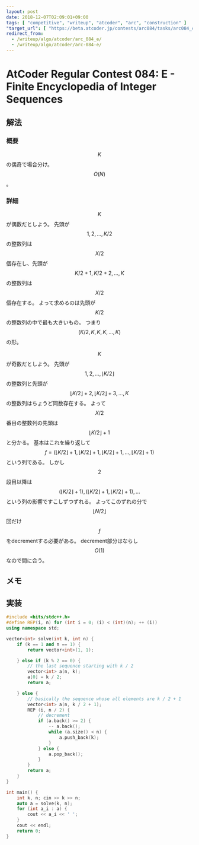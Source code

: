 ```yaml
---
layout: post
date: 2018-12-07T02:09:01+09:00
tags: [ "competitive", "writeup", "atcoder", "arc", "construction" ]
"target_url": [ "https://beta.atcoder.jp/contests/arc084/tasks/arc084_c" ]
redirect_from:
  - /writeup/algo/atcoder/arc_084_e/
  - /writeup/algo/atcoder/arc-084-e/
---
```


# AtCoder Regular Contest 084: E - Finite Encyclopedia of Integer Sequences

## 解法

### 概要

$$K$$ の偶奇で場合分け。
$$O(N)$$。

### 詳細

$$K$$ が偶数だとしよう。
先頭が $$1, 2, \dots, K/2$$ の整数列は $$X/2$$ 個存在し、先頭が $$K/2 + 1, K/2 + 2, \dots, K$$ の整数列は $$X/2$$ 個存在する。
よって求めるのは先頭が $$K/2$$ の整数列の中で最も大きいもの。
つまり $$(K/2, K, K, K, \dots, K)$$ の形。

$$K$$ が奇数だとしよう。
先頭が $$1, 2, \dots, \lfloor K/2 \rfloor$$ の整数列と先頭が $$\lfloor K/2 \rfloor + 2, \lfloor K/2 \rfloor + 3, \dots, K$$ の整数列はちょうど同数存在する。
よって $$X/2$$ 番目の整数列の先頭は $$\lfloor K/2 \rfloor + 1$$ と分かる。
基本はこれを繰り返して $$f = (\lfloor K/2 \rfloor + 1, \lfloor K/2 \rfloor + 1, \lfloor K/2 \rfloor + 1, \dots, \lfloor K/2 \rfloor + 1)$$ という列である。
しかし $$2$$ 段目以降は $$(\lfloor K/2 \rfloor + 1), (\lfloor K/2 \rfloor + 1, \lfloor K/2 \rfloor + 1), \dots$$ という列の影響ですこしずつずれる。
よってこのずれの分で $$\lfloor N/2 \rfloor$$ 回だけ $$f$$ をdecrementする必要がある。
decrement部分はならし $$O(1)$$ なので間に合う。


## メモ

## 実装

``` c++
#include <bits/stdc++.h>
#define REP(i, n) for (int i = 0; (i) < (int)(n); ++ (i))
using namespace std;

vector<int> solve(int k, int n) {
    if (k == 1 and n == 1) {
        return vector<int>(1, 1);

    } else if (k % 2 == 0) {
        // the last sequence starting with k / 2
        vector<int> a(n, k);
        a[0] = k / 2;
        return a;

    } else {
        // basically the sequence whose all elements are k / 2 + 1
        vector<int> a(n, k / 2 + 1);
        REP (i, n / 2) {
            // decrement
            if (a.back() >= 2) {
                -- a.back();
                while (a.size() < n) {
                    a.push_back(k);
                }
            } else {
                a.pop_back();
            }
        }
        return a;
    }
}

int main() {
    int k, n; cin >> k >> n;
    auto a = solve(k, n);
    for (int a_i : a) {
        cout << a_i << ' ';
    }
    cout << endl;
    return 0;
}
```

